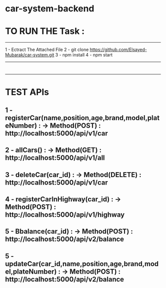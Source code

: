 # car-system-backend

# TO RUN THE Task : 
----------------------------------------------------------------------------------
1 - Ectract The Attached File
2 - git clone https://github.com/Elsayed-Mubarak/car-system.git
3 - npm install
4 - npm  start

----------------------------------------------------------------------------------
# 
-----------------------------------------------------------------------------------
# TEST APIs 
1 - registerCar(name,position,age,brand,model,plateNumber) : -> Method(POST) : http://localhost:5000/api/v1/car
-----------------------------------------------------------------------------------
2 - allCars() : -> Method(GET) : http://localhost:5000/api/v1/all
-----------------------------------------------------------------------------------
3 - deleteCar(car_id) : -> Method(DELETE) : http://localhost:5000/api/v1/car
-----------------------------------------------------------------------------------
4 - registerCarInHighway(car_id) : -> Method(POST) : http://localhost:5000/api/v1/highway
-----------------------------------------------------------------------------------
5 - Bbalance(car_id) : -> Method(POST) : http://localhost:5000/api/v2/balance
-----------------------------------------------------------------------------------
5 - updateCar(car_id,name,position,age,brand,model,plateNumber) : -> Method(POST) : http://localhost:5000/api/v2/balance
-----------------------------------------------------------------------------------